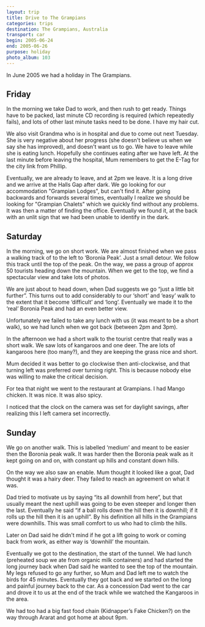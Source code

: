 ```yaml
---
layout: trip
title: Drive to The Grampians
categories: trips
destination: The Grampians, Australia
transport: car
begin: 2005-06-24
end: 2005-06-26
purpose: holiday
photo_album: 103
---
```


In June 2005 we had a holiday in The Grampians.

## Friday

In the morning we take Dad to work, and then rush to get ready. Things have to
be packed, last minute CD recording is required (which repeatedly fails), and
lots of other last minute tasks need to be done. I have my hair cut.

We also visit Grandma who is in hospital and due to come out next Tuesday. She
is very negative about her progress (she doesn't believe us when we say she has
improved), and doesn't want us to go.  We have to leave while she is eating
lunch. Hopefully she continues eating after we have left. At the last minute
before leaving the hospital, Mum remembers to get   the E-Tag for the city link
from Phillip.

Eventually, we are already to leave, and at 2pm we leave. It is a long drive
and we arrive at the Halls Gap after dark. We go looking for our accommodation
"Grampian Lodges", but can't find it.  After going backwards and forwards
several times, eventually I realize we should be looking for "Grampian Chalets"
which we quickly find without any problems. It was then a matter of finding the
office.  Eventually we found it, at the back with an unlit sign that we had
been unable to identify in the dark.

## Saturday

In the morning, we go on short work. We are almost finished when we pass a
walking track of to the left to ‘Boronia Peak’. Just a small detour. We follow
this track until the top of the peak. On the way, we pass a group of approx 50
tourists heading down the mountain. When we get to the top, we find a
spectacular view and take lots of photos.

We are just about to head down, when Dad suggests we go “just a little bit
further”. This turns out to add considerably to our ‘short’ and ‘easy’ walk to
the extent that it become ‘difficult’ and ‘long’. Eventually we made it to the
‘real’ Boronia Peak and had an even better view.

Unfortunately we failed to take any lunch with us (it was meant to be a short
walk), so we had lunch when we got back (between 2pm and 3pm).

In the afternoon we had a short walk to the tourist centre that really was a
short walk. We saw lots of kangaroos and one deer. The are lots of kangaroos
here (too many?), and they are keeping the grass nice and short.

Mum decided it was better to go clockwise then anti-clockwise, and that turning
left was preferred over turning right. This is because nobody else was willing
to make the critical decision.

For tea that night we went to the restaurant at Grampians. I had Mango chicken. It
was nice. It was also spicy.

I noticed that the clock on the camera was set for daylight savings, after
realizing this I left camera set incorrectly.


## Sunday
We go on another walk. This is labelled ‘medium’ and meant to be easier then the
Boronia peak walk. It was harder then the Boronia peak walk as it kept going on
and on, with constant up hills and constant down hills.

On the way we also saw an enable. Mum thought it looked like a goat, Dad
thought it was a hairy deer. They failed to reach an agreement on what it was.

Dad tried to motivate us by saying “its all downhill from here”, but that
usually meant the next uphill was going to be even steeper and longer then the
last. Eventually he said “if a ball rolls down the hill then it is downhill; if
it rolls up the hill then it is an uphill”. By his definition all hills in the
Grampians were downhills. This was small comfort to us who had to climb the
hills.

Later on Dad said he didn't mind if he got a lift going to work or coming back
from work, as either way is ‘downhill’ the mountain.

Eventually we got to the destination, the start of the tunnel. We had lunch
(preheated soup we ate from organic milk containers) and had started the long
journey back when Dad said he wanted to see the top of the mountain. My legs
refused to go any further, so Mum and Dad left me to watch the birds for 45
minutes.  Eventually they got back and we started on the long and painful
journey back to the car. As a concession Dad went to  the car and drove it to
us at the end of the track while we watched the Kangaroos in the area.

We had too had a big fast food chain (Kidnapper’s Fake Chicken?) on the way
through Ararat and got home at about 9pm.
